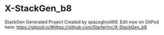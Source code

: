 # X-StackGen_b8
StackGen Generated Project Created by spaceghost69. Edit now on GitPod here: https://gitpod.io/#https://github.com/StarterInc/X-StackGen_b8
